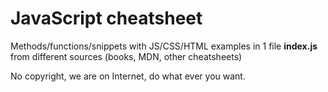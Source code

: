 # JavaScript cheatsheet

Methods/functions/snippets with JS/CSS/HTML examples in 1 file **index.js** from different sources (books, MDN, other cheatsheets)

No copyright, we are on Internet, do what ever you want.